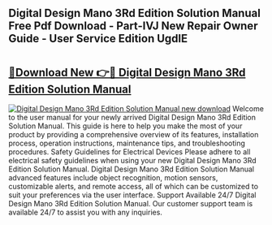 ## Digital Design Mano 3Rd Edition Solution Manual Free Pdf Download - Part-IVJ New Repair Owner Guide - User Service Edition UgdlE

# <h2><a href="http://bc50001.oget.top/?id=Digital+Design+Mano+3Rd+Edition+Solution+Manual">🔗Download New 👉🔴 Digital Design Mano 3Rd Edition Solution Manual</a></h2>

[![Digital Design Mano 3Rd Edition Solution Manual new download](https://i.imgur.com/5g1atiW.png)](http://bc50001.oget.top/?id=Digital+Design+Mano+3Rd+Edition+Solution+Manual)
Welcome to the user manual for your newly arrived Digital Design Mano 3Rd Edition Solution Manual. This guide is here to help you make the most of your product by providing a comprehensive overview of its features, installation process, operation instructions, maintenance tips, and troubleshooting procedures. Safety Guidelines for Electrical Devices Please adhere to all electrical safety guidelines when using your new Digital Design Mano 3Rd Edition Solution Manual. Digital Design Mano 3Rd Edition Solution Manual advanced features include object recognition, motion sensors, customizable alerts, and remote access, all of which can be customized to suit your preferences via the user interface. Support Available 24/7 Digital Design Mano 3Rd Edition Solution Manual. Our customer support team is available 24/7 to assist you with any inquiries.
